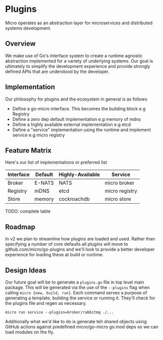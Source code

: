 # Plugins

Micro operates as an abstraction layer for microservices and distributed systems development.

## Overview 

We make use of Go's interface system to create a runtime agnostic abstraction 
implemented for a variety of underlying systems. Our goal is ultimately to simplify the development 
experience and provide strongly defined APIs that are understood by the developer.

## Implementation

Our philosophy for plugins and the ecosystem in general is as follows

- Define a go-micro interface. This becomes the building block e.g Registry
- Define a zero dep default implementation e.g memory of mdns
- Define a highly available external implementation e.g etcd
- Define a "service" implementation using the runtime and implement service e.g micro registry

## Feature Matrix

Here's our list of implementations or preferred list

Interface | Default | Highly-Available | Service
--------- | ------- | ---------------- | -------
Broker | E-NATS | NATS | micro broker
Registry | mDNS | etcd | micro registry
Store | memory | cockroachdb | micro store

TODO: complete table

## Roadmap

In v2 we plan to streamline how plugins are loaded and used. Rather than specifying a number of core defaults 
all plugins will move to github.com/micro/go-plugins and we'll look to provide a better developer experience 
for loading these at build or runtime.

## Design Ideas

Our future goal will be to generate a `plugins.go` file in top level main package. This will be generated 
via the use of the `--plugins` flag when calling `micro {new, build, run}`. Each command serves a 
purpose of generating a template, building the service or running it. They'll check for 
the plugins file and regen as necessary.

```
micro run service --plugins=broker/rabbitmq ./...
```

Additionally what we'd like to do is generate teh shared objects using GitHub actions against predefined micro/go-micro go.mod deps 
so we can load modules on the fly.
